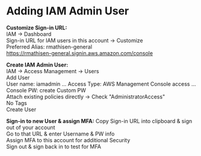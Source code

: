# Adding IAM Admin User

**Customize Sign-in URL:** \
IAM → Dashboard \
Sign-in URL for IAM users in this account → Customize \
Preferred Alias: rmathisen-general \
https://rmathisen-general.signin.aws.amazon.com/console

**Create IAM Admin User:** \
IAM → Access Management → Users \
Add User \
User name: iamadmin ... Access Type: AWS Management Console access ... Console PW: create Custom PW \
Attach existing policies directly → Check "AdministratorAccess" \
No Tags \
Create User

**Sign-in to new User & assign MFA:**
Copy Sign-in URL into clipboard & sign out of your account \
Go to that URL & enter Username & PW info \
Assign MFA to this account for additional Security \
Sign out & sign back in to test for MFA
